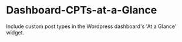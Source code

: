 # Dashboard-CPTs-at-a-Glance
Include custom post types in the Wordpress dashboard's 'At a Glance' widget.
